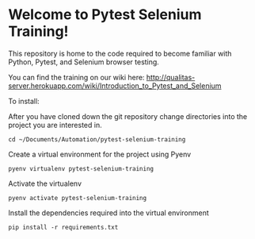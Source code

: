 # Welcome to Pytest Selenium Training!

This repository is home to the code required to become familiar with Python, Pytest, and Selenium browser testing.

You can find the training on our wiki here: http://qualitas-server.herokuapp.com/wiki/Introduction_to_Pytest_and_Selenium

To install:

After you have cloned down the git repository change directories into the project you are interested in.

`cd ~/Documents/Automation/pytest-selenium-training`

Create a virtual environment for the project using Pyenv

`pyenv virtualenv pytest-selenium-training`

Activate the virtualenv

`pyenv activate pytest-selenium-training`

Install the dependencies required into the virtual environment

`pip install -r requirements.txt`
